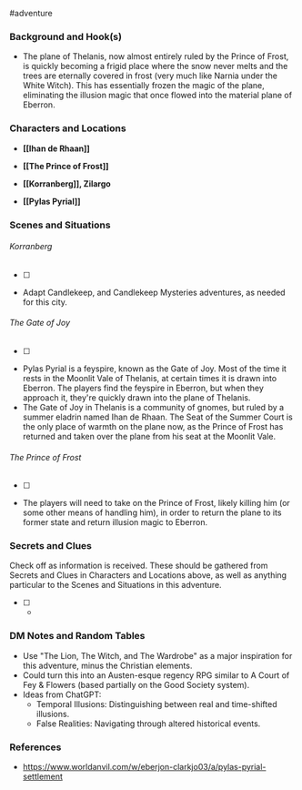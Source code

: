  #adventure 

### Background and Hook(s)

* The plane of Thelanis, now almost entirely ruled by the Prince of Frost, is quickly becoming a frigid place where the snow never melts and the trees are eternally covered in frost (very much like Narnia under the White Witch). This has essentially frozen the magic of the plane, eliminating the illusion magic that once flowed into the material plane of Eberron.

### Characters and Locations

* **[[Ihan de Rhaan]]**
* **[[The Prince of Frost]]**

* **[[Korranberg]], Zilargo**
* **[[Pylas Pyrial]]**

### Scenes and Situations

###### Korranberg
 - [ ] 
- Adapt Candlekeep, and Candlekeep Mysteries adventures, as needed for this city.

###### The Gate of Joy
 - [ ] 
- Pylas Pyrial is a feyspire, known as the Gate of Joy. Most of the time it rests in the Moonlit Vale of Thelanis, at certain times it is drawn into Eberron. The players find the feyspire in Eberron, but when they approach it, they're quickly drawn into the plane of Thelanis.
- The Gate of Joy in Thelanis is a community of gnomes, but ruled by a summer eladrin named Ihan de Rhaan. The Seat of the Summer Court is the only place of warmth on the plane now, as the Prince of Frost has returned and taken over the plane from his seat at the Moonlit Vale.

###### The Prince of Frost
 - [ ] 
- The players will need to take on the Prince of Frost, likely killing him (or some other means of handling him), in order to return the plane to its former state and return illusion magic to Eberron.

### Secrets and Clues
Check off as information is received. These should be gathered from Secrets and Clues in Characters and Locations above, as well as anything particular to the Scenes and Situations in this adventure.

 - [ ] -

### DM Notes and Random Tables

- Use "The Lion, The Witch, and The Wardrobe" as a major inspiration for this adventure, minus the Christian elements.
- Could turn this into an Austen-esque regency RPG similar to A Court of Fey & Flowers (based partially on the Good Society system).
- Ideas from ChatGPT:
	- Temporal Illusions: Distinguishing between real and time-shifted illusions.
	- False Realities: Navigating through altered historical events.

### References

- https://www.worldanvil.com/w/eberjon-clarkjo03/a/pylas-pyrial-settlement
